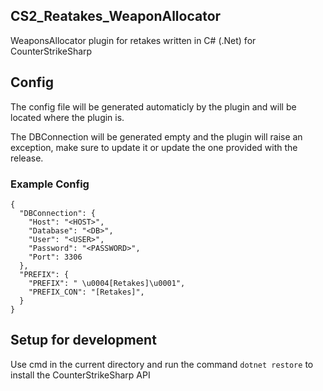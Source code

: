 ## CS2_Reatakes_WeaponAllocator

WeaponsAllocator plugin for retakes written in C# (.Net) for CounterStrikeSharp

## Config

The config file will be generated automaticly by the plugin and will be located where the plugin is.

The DBConnection will be generated empty and the plugin will raise an exception, make sure to update it or update the one provided with the release.

### Example Config

```
{
  "DBConnection": {
    "Host": "<HOST>",
    "Database": "<DB>",
    "User": "<USER>",
    "Password": "<PASSWORD>",
    "Port": 3306
  },
  "PREFIX": {
    "PREFIX": " \u0004[Retakes]\u0001",
    "PREFIX_CON": "[Retakes]",
  }
}

```

## Setup for development

Use cmd in the current directory and run the command `dotnet restore` to install the CounterStrikeSharp API
